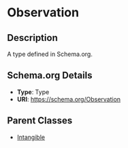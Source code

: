# Observation

## Description
A type defined in Schema.org.

## Schema.org Details
- **Type**: Type
- **URI**: https://schema.org/Observation

## Parent Classes
- [Intangible](../Intangible.md)


